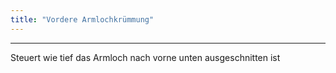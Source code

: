 ```yaml
---
title: "Vordere Armlochkrümmung"
---
```


***

Steuert wie tief das Armloch nach vorne unten ausgeschnitten ist




